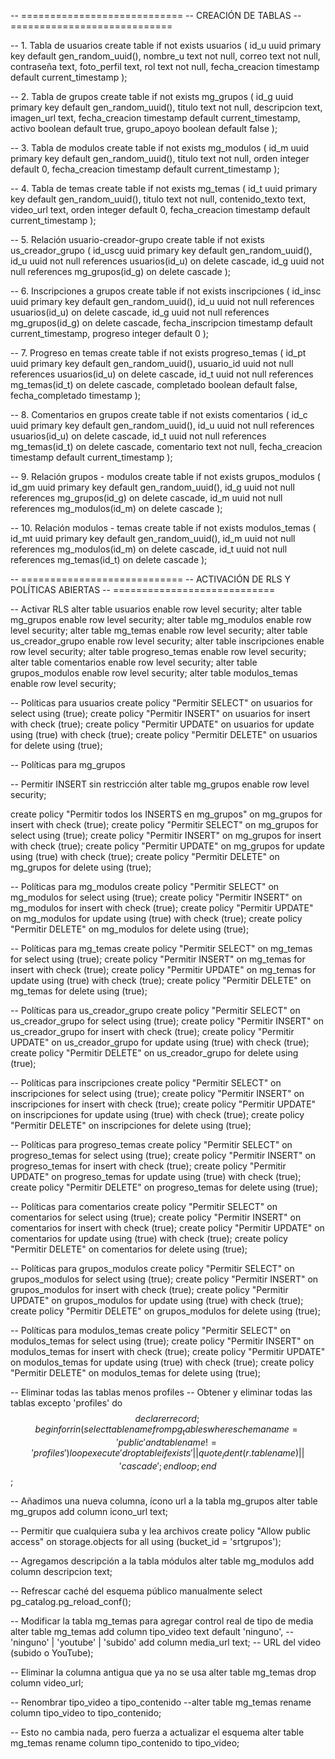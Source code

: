 -- ============================
-- CREACIÓN DE TABLAS
-- ============================

-- 1. Tabla de usuarios
create table if not exists usuarios (
  id_u uuid primary key default gen_random_uuid(),
  nombre_u text not null,
  correo text not null,
  contraseña text,
  foto_perfil text,
  rol text not null,
  fecha_creacion timestamp default current_timestamp
);

-- 2. Tabla de grupos
create table if not exists mg_grupos (
  id_g uuid primary key default gen_random_uuid(),
  titulo text not null,
  descripcion text,
  imagen_url text,
  fecha_creacion timestamp default current_timestamp,
  activo boolean default true,
  grupo_apoyo boolean default false
);

-- 3. Tabla de modulos
create table if not exists mg_modulos (
  id_m uuid primary key default gen_random_uuid(),
  titulo text not null,
  orden integer default 0,
  fecha_creacion timestamp default current_timestamp
);

-- 4. Tabla de temas
create table if not exists mg_temas (
  id_t uuid primary key default gen_random_uuid(),
  titulo text not null,
  contenido_texto text,
  video_url text,
  orden integer default 0,
  fecha_creacion timestamp default current_timestamp
);

-- 5. Relación usuario-creador-grupo
create table if not exists us_creador_grupo (
  id_uscg uuid primary key default gen_random_uuid(),
  id_u uuid not null references usuarios(id_u) on delete cascade,
  id_g uuid not null references mg_grupos(id_g) on delete cascade
);

-- 6. Inscripciones a grupos
create table if not exists inscripciones (
  id_insc uuid primary key default gen_random_uuid(),
  id_u uuid not null references usuarios(id_u) on delete cascade,
  id_g uuid not null references mg_grupos(id_g) on delete cascade,
  fecha_inscripcion timestamp default current_timestamp,
  progreso integer default 0
);

-- 7. Progreso en temas
create table if not exists progreso_temas (
  id_pt uuid primary key default gen_random_uuid(),
  usuario_id uuid not null references usuarios(id_u) on delete cascade,
  id_t uuid not null references mg_temas(id_t) on delete cascade,
  completado boolean default false,
  fecha_completado timestamp
);

-- 8. Comentarios en grupos
create table if not exists comentarios (
  id_c uuid primary key default gen_random_uuid(),
  id_u uuid not null references usuarios(id_u) on delete cascade,
  id_t uuid not null references mg_temas(id_t) on delete cascade,
  comentario text not null,
  fecha_creacion timestamp default current_timestamp
);

-- 9. Relación grupos - modulos
create table if not exists grupos_modulos (
  id_gm uuid primary key default gen_random_uuid(),
  id_g uuid not null references mg_grupos(id_g) on delete cascade,
  id_m uuid not null references mg_modulos(id_m) on delete cascade
);

-- 10. Relación modulos - temas
create table if not exists modulos_temas (
  id_mt uuid primary key default gen_random_uuid(),
  id_m uuid not null references mg_modulos(id_m) on delete cascade,
  id_t uuid not null references mg_temas(id_t) on delete cascade
);

-- ============================
-- ACTIVACIÓN DE RLS Y POLÍTICAS ABIERTAS
-- ============================

-- Activar RLS
alter table usuarios enable row level security;
alter table mg_grupos enable row level security;
alter table mg_modulos enable row level security;
alter table mg_temas enable row level security;
alter table us_creador_grupo enable row level security;
alter table inscripciones enable row level security;
alter table progreso_temas enable row level security;
alter table comentarios enable row level security;
alter table grupos_modulos enable row level security;
alter table modulos_temas enable row level security;

-- Políticas para usuarios
create policy "Permitir SELECT" on usuarios for select using (true);
create policy "Permitir INSERT" on usuarios for insert with check (true);
create policy "Permitir UPDATE" on usuarios for update using (true) with check (true);
create policy "Permitir DELETE" on usuarios for delete using (true);

-- Políticas para mg_grupos

-- Permitir INSERT sin restricción
alter table mg_grupos enable row level security;

create policy "Permitir todos los INSERTS en mg_grupos"
on mg_grupos for insert
with check (true);
create policy "Permitir SELECT" on mg_grupos for select using (true);
create policy "Permitir INSERT" on mg_grupos for insert with check (true);
create policy "Permitir UPDATE" on mg_grupos for update using (true) with check (true);
create policy "Permitir DELETE" on mg_grupos for delete using (true);

-- Políticas para mg_modulos
create policy "Permitir SELECT" on mg_modulos for select using (true);
create policy "Permitir INSERT" on mg_modulos for insert with check (true);
create policy "Permitir UPDATE" on mg_modulos for update using (true) with check (true);
create policy "Permitir DELETE" on mg_modulos for delete using (true);

-- Políticas para mg_temas
create policy "Permitir SELECT" on mg_temas for select using (true);
create policy "Permitir INSERT" on mg_temas for insert with check (true);
create policy "Permitir UPDATE" on mg_temas for update using (true) with check (true);
create policy "Permitir DELETE" on mg_temas for delete using (true);

-- Políticas para us_creador_grupo
create policy "Permitir SELECT" on us_creador_grupo for select using (true);
create policy "Permitir INSERT" on us_creador_grupo for insert with check (true);
create policy "Permitir UPDATE" on us_creador_grupo for update using (true) with check (true);
create policy "Permitir DELETE" on us_creador_grupo for delete using (true);

-- Políticas para inscripciones
create policy "Permitir SELECT" on inscripciones for select using (true);
create policy "Permitir INSERT" on inscripciones for insert with check (true);
create policy "Permitir UPDATE" on inscripciones for update using (true) with check (true);
create policy "Permitir DELETE" on inscripciones for delete using (true);

-- Políticas para progreso_temas
create policy "Permitir SELECT" on progreso_temas for select using (true);
create policy "Permitir INSERT" on progreso_temas for insert with check (true);
create policy "Permitir UPDATE" on progreso_temas for update using (true) with check (true);
create policy "Permitir DELETE" on progreso_temas for delete using (true);

-- Políticas para comentarios
create policy "Permitir SELECT" on comentarios for select using (true);
create policy "Permitir INSERT" on comentarios for insert with check (true);
create policy "Permitir UPDATE" on comentarios for update using (true) with check (true);
create policy "Permitir DELETE" on comentarios for delete using (true);

-- Políticas para grupos_modulos
create policy "Permitir SELECT" on grupos_modulos for select using (true);
create policy "Permitir INSERT" on grupos_modulos for insert with check (true);
create policy "Permitir UPDATE" on grupos_modulos for update using (true) with check (true);
create policy "Permitir DELETE" on grupos_modulos for delete using (true);

-- Políticas para modulos_temas
create policy "Permitir SELECT" on modulos_temas for select using (true);
create policy "Permitir INSERT" on modulos_temas for insert with check (true);
create policy "Permitir UPDATE" on modulos_temas for update using (true) with check (true);
create policy "Permitir DELETE" on modulos_temas for delete using (true);





-- Eliminar todas las tablas menos profiles
-- Obtener y eliminar todas las tablas excepto 'profiles'
do $$
declare
  r record;
begin
  for r in (select tablename from pg_tables where schemaname = 'public' and tablename != 'profiles') loop
    execute 'drop table if exists ' || quote_ident(r.tablename) || ' cascade';
  end loop;
end $$;


-- Añadimos una nueva columna, ícono url a la tabla mg_grupos
alter table mg_grupos
add column icono_url text;

-- Permitir que cualquiera suba y lea archivos
create policy "Allow public access"
on storage.objects
for all
using (bucket_id = 'srtgrupos');


-- Agregamos descripción a la tabla módulos
alter table mg_modulos
add column descripcion text;

-- Refrescar caché del esquema público manualmente
select pg_catalog.pg_reload_conf();


-- Modificar la tabla mg_temas para agregar control real de tipo de media
alter table mg_temas
add column tipo_video text default 'ninguno', -- 'ninguno' | 'youtube' | 'subido'
add column media_url text;                    -- URL del video (subido o YouTube);


-- Eliminar la columna antigua que ya no se usa
alter table mg_temas drop column video_url;

-- Renombrar tipo_video a tipo_contenido
--alter table mg_temas rename column tipo_video to tipo_contenido;

-- Esto no cambia nada, pero fuerza a actualizar el esquema
alter table mg_temas rename column tipo_contenido to tipo_video;

